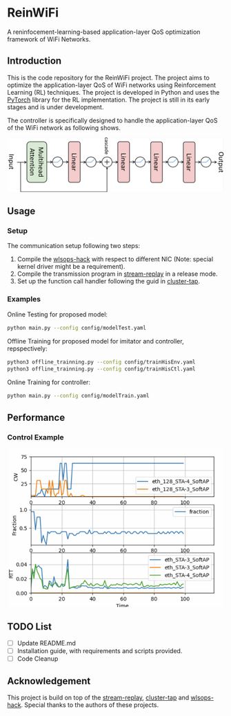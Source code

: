 # ReinWiFi

A reninfocement-learning-based application-layer QoS optimization framework of WiFi Networks.

## Introduction

This is the code repository for the ReinWiFi project. The project aims to optimize the application-layer QoS of WiFi networks using Reinforcement Learning (RL) techniques. The project is developed in Python and uses the [PyTorch](https://pytorch.org/) library for the RL implementation. The project is still in its early stages and is under development.

The controller is specifically designed to handle the application-layer QoS of the WiFi network as following shows.
<p align="center">
<img src="./figs/network.png" alt="controller" style="width:500px;"/>
</p>

## Usage

### Setup

The communication setup following two steps:

1. Compile the [wlsops-hack](https://github.com/lasso-sustech/wlsops-hack) with respect to different NIC (Note: special kernel driver might be a requirement).
2. Compile the transmission program in [stream-replay](https://github.com/lasso-sustech/stream-replay) in a release mode.
3. Set up the function call handler following the guid in [cluster-tap](https://github.com/lasso-sustech/cluster-tap).

### Examples

Online Testing for proposed model:

```bash
python main.py --config config/modelTest.yaml
```

Offline Training for proposed model for imitator and controller, repspectively:

```bash
python3 offline_trainning.py --config config/trainHisEnv.yaml
python3 offline_trainning.py --config config/trainHisCtl.yaml
```

Online Training for controller:

```bash
python main.py --config config/modelTrain.yaml
```

## Performance

### Control Example

<p align="center">
<img src="./figs/action_line_example.png" alt="Control Example" style="width:500px;"/>
</p>

<!-- 
### Performance
![Performance](./figs/performance.png "Performance") -->

## TODO List

- [ ] Update README.md
- [ ] Installation guide, with requirements and scripts provided.
- [ ] Code Cleanup

## Acknowledgement

This project is build on top of the [stream-replay](https://github.com/lasso-sustech/stream-replay), [cluster-tap](https://github.com/lasso-sustech/cluster-tap) and [wlsops-hack](https://github.com/lasso-sustech/wlsops-hack). Special thanks to the authors of these projects.
